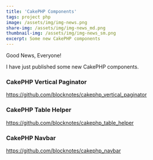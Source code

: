 ```yaml
---
title: 'CakePHP Components'
tags: project php
image: /assets/img/img-news.png
share-img: /assets/img/img-news_md.png
thumbnail-img: /assets/img/img-news_sm.png
excerpt: Some new CakePHP components
---
```


Good News, Everyone!

I have just published some new CakePHP components.

### CakePHP Vertical Paginator

<https://github.com/blocknotes/cakephp_vertical_paginator>

### CakePHP Table Helper

<https://github.com/blocknotes/cakephp_table_helper>

### CakePHP Navbar

<https://github.com/blocknotes/cakephp_navbar>
